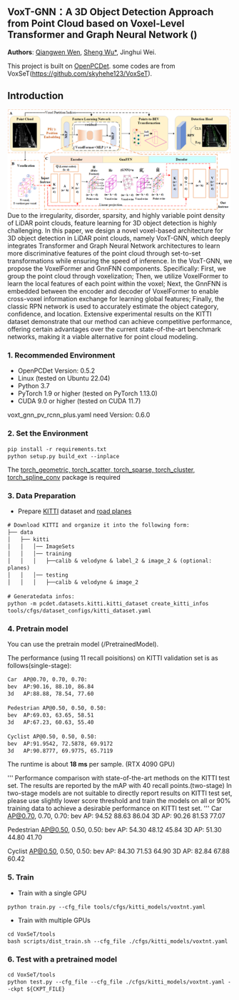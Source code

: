 ## VoxT-GNN：A 3D Object Detection Approach from Point Cloud based on Voxel-Level Transformer and Graph Neural Network ()

**Authors**: [Qiangwen Wen](https://github.com/yujianxinnian), [Sheng Wu*](http://adcfj.cn/sirc/door/team/TeacherList/Detail?personId=%20422), Jinghui Wei.

This project is built on [OpenPCDet](https://github.com/open-mmlab/OpenPCDet). some codes are from VoxSeT(https://github.com/skyhehe123/VoxSeT).

## Introduction
<img src="diagram.png" alt="drawing" width="500"/>
Due to the irregularity, disorder, sparsity, and highly variable point density of LiDAR point clouds, feature learning for 3D object detection is highly challenging. In this paper, we design a novel voxel-based architecture for 3D object detection in LiDAR point clouds, namely VoxT-GNN, which deeply integrates Transformer and Graph Neural Network architectures to learn more discriminative features of the point cloud through set-to-set transformations while ensuring the speed of inference. In the VoxT-GNN, we propose the VoxelFormer and GnnFNN components. Specifically: First, we group the point cloud through voxelization; Then, we utilize VoxelFormer to learn the local features of each point within the voxel; Next, the GnnFNN is embedded between the encoder and decoder of VoxelFormer to enable cross-voxel information exchange for learning global features; Finally, the classic RPN network is used to accurately estimate the object category, confidence, and location. Extensive experimental results on the KITTI dataset demonstrate that our method can achieve competitive performance, offering certain advantages over the current state-of-the-art benchmark networks, making it a viable alternative for point cloud modeling.

### 1. Recommended Environment
- OpenPCDet Version: 0.5.2
- Linux (tested on Ubuntu 22.04)
- Python 3.7
- PyTorch 1.9 or higher (tested on PyTorch 1.13.0)
- CUDA 9.0 or higher (tested on CUDA 11.7)

voxt_gnn_pv_rcnn_plus.yaml need Version: 0.6.0

### 2. Set the Environment

```shell
pip install -r requirements.txt
python setup.py build_ext --inplace 
```
The [torch_geometric, torch_scatter, torch_sparse, torch_cluster, torch_spline_conv](https://pytorch-geometric.readthedocs.io/en/latest/install/installation.html) package is required



### 3. Data Preparation

- Prepare [KITTI](http://www.cvlibs.net/datasets/kitti/eval_object.php?obj_benchmark=3d) dataset and [road planes](https://drive.google.com/file/d/1d5mq0RXRnvHPVeKx6Q612z0YRO1t2wAp/view?usp=sharing)

```shell
# Download KITTI and organize it into the following form:
├── data
│   ├── kitti
│   │   │── ImageSets
│   │   │── training
│   │   │   ├──calib & velodyne & label_2 & image_2 & (optional: planes)
│   │   │── testing
│   │   │   ├──calib & velodyne & image_2

# Generatedata infos:
python -m pcdet.datasets.kitti.kitti_dataset create_kitti_infos tools/cfgs/dataset_configs/kitti_dataset.yaml
```

### 4. Pretrain model
You can use the pretrain model (/PretrainedModel).

The performance (using 11 recall poisitions) on KITTI validation set is as follows(single-stage):
```
Car  AP@0.70, 0.70, 0.70:
bev  AP:90.16, 88.10, 86.84
3d   AP:88.88, 78.54, 77.60

Pedestrian AP@0.50, 0.50, 0.50:
bev  AP:69.03, 63.65, 58.51
3d   AP:67.23, 60.63, 55.40

Cyclist AP@0.50, 0.50, 0.50:
bev  AP:91.9542, 72.5878, 69.9172
3d   AP:90.8777, 69.9775, 65.7119
```
The runtime is about **18 ms** per sample. (RTX 4090 GPU)

'''
	 Performance comparison with state-of-the-art methods on the KITTI test set. The results are reported by the mAP with 40 recall points.(two-stage)
	 In two-stage models are not suitable to directly report results on KITTI test set, please use slightly lower score threshold and train the models on all or 90% training data to achieve a desirable performance on KITTI test set.
'''
Car  AP@0.70, 0.70, 0.70:
bev  AP: 94.52 88.63 86.04
3D   AP: 90.26 81.53 77.07	
	
Pedestrian AP@0.50, 0.50, 0.50:
bev  AP: 54.30 48.12 45.84
3D   AP: 51.30 44.80 41.70

Cyclist AP@0.50, 0.50, 0.50:
bev  AP: 84.30 71.53 64.90
3D   AP: 82.84 67.88 60.42

### 5. Train

- Train with a single GPU

```shell
python train.py --cfg_file tools/cfgs/kitti_models/voxtnt.yaml
```

- Train with multiple GPUs 

```shell
cd VoxSeT/tools
bash scripts/dist_train.sh --cfg_file ./cfgs/kitti_models/voxtnt.yaml
```
### 6. Test with a pretrained model

```shell
cd VoxSeT/tools
python test.py --cfg_file --cfg_file ./cfgs/kitti_models/voxtnt.yaml --ckpt ${CKPT_FILE}
```

